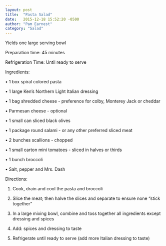 ```yaml
---
layout: post
title:  "Pasta Salad"
date:   2015-12-18 15:52:20 -0500
author: "Pam Earnest"
category: "Salad"
---
```

Yields one large serving bowl 

Preparation time: 45 minutes 

Refrigeration Time: Until ready to serve

Ingredients:

• 1 box spiral colored pasta 

• 1 large Ken’s Northern Light Italian dressing

• 1 bag shredded cheese - preference for colby, Monterey Jack or cheddar

• Parmesan cheese - optional 

• 1 small can sliced black olives 

• 1 package round salami - or any other preferred sliced meat

• 2 bunches scallions - chopped

• 1 small carton mini tomatoes - sliced in halves or thirds

• 1 bunch broccoli

• Salt, pepper and Mrs. Dash

Directions:

1. Cook, drain and cool the pasta and broccoli

2. Slice the meat; then halve the slices and separate to ensure none “stick together”

3. In a large mixing bowl, combine and toss together all ingredients except dressing and spices

4. Add: spices and dressing to taste

5. Refrigerate until ready to serve (add more Italian dressing to taste)